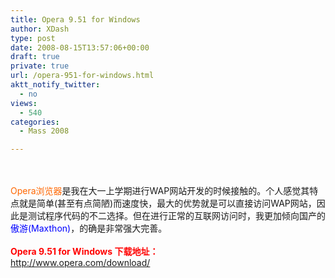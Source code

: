 ```yaml
---
title: Opera 9.51 for Windows
author: XDash
type: post
date: 2008-08-15T13:57:06+00:00
draft: true
private: true
url: /opera-951-for-windows.html
aktt_notify_twitter:
  - no
views:
  - 540
categories:
  - Mass 2008

---
```

<div style="text-align: center">
  &nbsp;<img decoding="async" src="http://farm4.static.flickr.com/3215/2764742947_b8e1b044c5_o.jpg" alt="" />
</div>

<div style="">
  &nbsp;
</div>

<div>
  <span style="color: #ff6600">Opera浏览器</span>是我在大一上学期进行WAP网站开发的时候接触的。个人感觉其特点就是简单(甚至有点简陋)而速度快，最大的优势就是可以直接访问WAP网站，因此是测试程序代码的不二选择。但在进行正常的互联网访问时，我更加倾向国产的<span style="color: #0000ff">傲游(Maxthon)</span>，的确是非常强大完善。
</div>

<div>
  &nbsp;
</div>

<div>
  <span style="color: #ff0000"><span style=""><strong>Opera 9.51 for Windows 下载地址：</strong></span></span>
</div>

<div>
  <a href="http://www.opera.com/download/">http://www.opera.com/download/</a>
</div>
